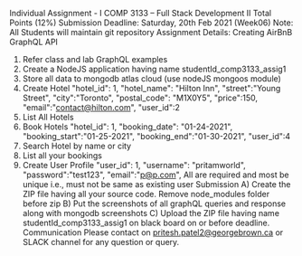 Individual Assignment - I
COMP 3133 – Full Stack Development II
Total Points (12%)
Submission Deadline: Saturday, 20th Feb 2021 (Week06)
Note: All Students will maintain git repository
Assignment Details: Creating AirBnB GraphQL API
1. Refer class and lab GraphQL examples
2. Create a NodeJS application having name studentId_comp3133_assig1
3. Store all data to mongodb atlas cloud (use nodeJS mongoos module)
4. Create Hotel
          "hotel_id": 1,
          "hotel_name": "Hilton Inn",
          "street":"Young Street",
          "city":"Toronto",
          "postal_code": "M1X0Y5",
          "price":150,
          "email":"contact@hilton.com",
          "user_id":2
5. List All Hotels
6. Book Hotels
          "hotel_id": 1,
          "booking_date": "01-24-2021",
          "booking_start":"01-25-2021",
          "booking_end":"01-30-2021",
          "user_id":4
7. Search Hotel by name or city
8. List all your bookings
9. Create User Profile
           "user_id": 1,
           "username": "pritamworld",
           "password":"test123",
           "email":"p@p.com",
All are required and most be unique i.e., must not be same as existing user
Submission
A) Create the ZIP file having all your source code. Remove node_modules
folder before zip
B) Put the screenshots of all graphQL queries and response along with
mongodb screenshots
C) Upload the ZIP file having name studentId_comp3133_assig1 on
black board on or before deadline.
Communication
Please contact on pritesh.patel2@georgebrown.ca or SLACK channel for any
question or query.
